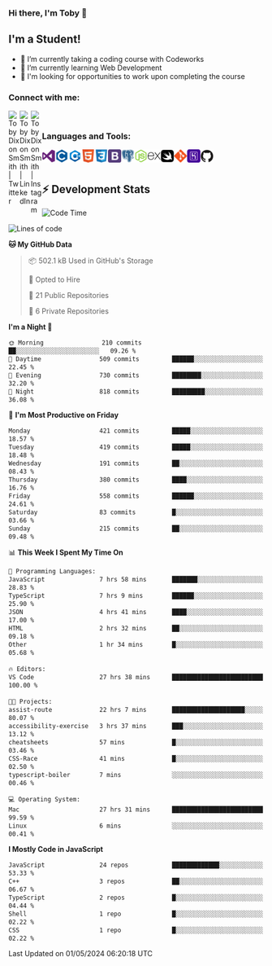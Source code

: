 ### Hi there, I'm Toby 👋

## I'm a Student!
- 🔭 I’m currently taking a coding course with Codeworks
- 🌱 I’m currently learning Web Development
- 💬 I'm looking for opportunities to work upon completing the course

### Connect with me:

[<img align="left" alt="Toby Dixon Smith | Twitter" width="22px" src="https://cdn.jsdelivr.net/npm/simple-icons@v3/icons/twitter.svg" />][twitter]
[<img align="left" alt="Toby Dixon Smith | LinkedIn" width="22px" src="https://cdn.jsdelivr.net/npm/simple-icons@v3/icons/linkedin.svg" />][linkedin]
[<img align="left" alt="Toby Dixon Smith | Instagram" width="22px" src="https://cdn.jsdelivr.net/npm/simple-icons@v3/icons/instagram.svg" />][instagram]

[twitter]: https://twitter.com/TobyDixonSmith1
[instagram]: https://www.instagram.com/toby_ds1/
[linkedin]: https://www.linkedin.com/in/toby-dixon-smith-4734331a3/

<br />

### Languages and Tools:

<img align="left" alt="Visual Studio Code" title="Visual Studio Code" width="26px" src="logos/visualstudio.png" />
<img align="left" alt="C" title="C" width="26px" src="logos/c.png" />
<img align="left" alt="C++" title="C++" width="26px" src="logos/c-plus.png" />
<img align="left" alt="HTML5" title="HTML 5" width="26px" src="logos/html.png" />
<img align="left" alt="CSS3" title="CSS 3" width="26px" src="logos/css3.png" />
<img align="left" alt="BootStrap" title="BootStrap" width="26px" src="logos/bootstrap.png" />
<img align="left" alt="PostgresSQL" title="PostgresSPQ" width="26px" src="logos/postgresql.png" />
<img align="left" alt="Node JS" title="Node JS" width="26px" src="logos/node-js.png" />
<img align="left" alt="Express" title="Express" width="26px" src="logos/express.png" />
<img align="left" alt="Swift" title="Swift" width="26px" src="logos/swift.png" />
<img align="left" alt="Git" title="Git" width="26px" src="logos/git.png" />
<img align="left" alt="Heroku" title="Heroku" width="26px" src="logos/heroku.png" />
<img align="left" alt="GitHub" title="GitHub" width="26px" src="logos/github.png" />
<br />
<br />

## :zap: Development Stats

<!--START_SECTION:waka-->
![Code Time](http://img.shields.io/badge/Code%20Time-513%20hrs%2045%20mins-blue)

![Lines of code](https://img.shields.io/badge/From%20Hello%20World%20I%27ve%20Written-1.9%20million%20lines%20of%20code-blue)

**🐱 My GitHub Data** 

> 📦 502.1 kB Used in GitHub's Storage 
 > 
> 💼 Opted to Hire
 > 
> 📜 21 Public Repositories 
 > 
> 🔑 6 Private Repositories 
 > 
**I'm a Night 🦉** 

```text
🌞 Morning                210 commits         ██░░░░░░░░░░░░░░░░░░░░░░░   09.26 % 
🌆 Daytime                509 commits         ██████░░░░░░░░░░░░░░░░░░░   22.45 % 
🌃 Evening                730 commits         ████████░░░░░░░░░░░░░░░░░   32.20 % 
🌙 Night                  818 commits         █████████░░░░░░░░░░░░░░░░   36.08 % 
```
📅 **I'm Most Productive on Friday** 

```text
Monday                   421 commits         █████░░░░░░░░░░░░░░░░░░░░   18.57 % 
Tuesday                  419 commits         █████░░░░░░░░░░░░░░░░░░░░   18.48 % 
Wednesday                191 commits         ██░░░░░░░░░░░░░░░░░░░░░░░   08.43 % 
Thursday                 380 commits         ████░░░░░░░░░░░░░░░░░░░░░   16.76 % 
Friday                   558 commits         ██████░░░░░░░░░░░░░░░░░░░   24.61 % 
Saturday                 83 commits          █░░░░░░░░░░░░░░░░░░░░░░░░   03.66 % 
Sunday                   215 commits         ██░░░░░░░░░░░░░░░░░░░░░░░   09.48 % 
```


📊 **This Week I Spent My Time On** 

```text
💬 Programming Languages: 
JavaScript               7 hrs 58 mins       ███████░░░░░░░░░░░░░░░░░░   28.83 % 
TypeScript               7 hrs 9 mins        ██████░░░░░░░░░░░░░░░░░░░   25.90 % 
JSON                     4 hrs 41 mins       ████░░░░░░░░░░░░░░░░░░░░░   17.00 % 
HTML                     2 hrs 32 mins       ██░░░░░░░░░░░░░░░░░░░░░░░   09.18 % 
Other                    1 hr 34 mins        █░░░░░░░░░░░░░░░░░░░░░░░░   05.68 % 

🔥 Editors: 
VS Code                  27 hrs 38 mins      █████████████████████████   100.00 % 

🐱‍💻 Projects: 
assist-route             22 hrs 7 mins       ████████████████████░░░░░   80.07 % 
accessibility-exercise   3 hrs 37 mins       ███░░░░░░░░░░░░░░░░░░░░░░   13.12 % 
cheatsheets              57 mins             █░░░░░░░░░░░░░░░░░░░░░░░░   03.46 % 
CSS-Race                 41 mins             █░░░░░░░░░░░░░░░░░░░░░░░░   02.50 % 
typescript-boiler        7 mins              ░░░░░░░░░░░░░░░░░░░░░░░░░   00.46 % 

💻 Operating System: 
Mac                      27 hrs 31 mins      █████████████████████████   99.59 % 
Linux                    6 mins              ░░░░░░░░░░░░░░░░░░░░░░░░░   00.41 % 
```

**I Mostly Code in JavaScript** 

```text
JavaScript               24 repos            █████████████░░░░░░░░░░░░   53.33 % 
C++                      3 repos             ██░░░░░░░░░░░░░░░░░░░░░░░   06.67 % 
TypeScript               2 repos             █░░░░░░░░░░░░░░░░░░░░░░░░   04.44 % 
Shell                    1 repo              █░░░░░░░░░░░░░░░░░░░░░░░░   02.22 % 
CSS                      1 repo              █░░░░░░░░░░░░░░░░░░░░░░░░   02.22 % 
```




 Last Updated on 01/05/2024 06:20:18 UTC
<!--END_SECTION:waka-->

